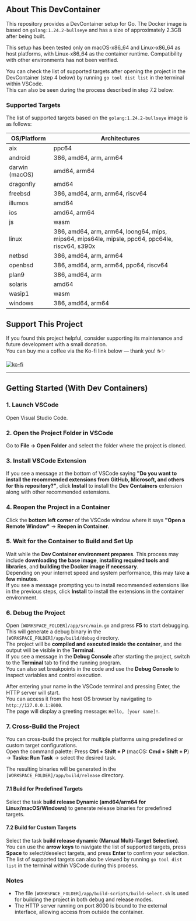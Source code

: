 ## About This DevContainer

This repository provides a DevContainer setup for Go.
The Docker image is based on `golang:1.24.2-bullseye` and has a size of approximately 2.3GB after being built.

This setup has been tested only on macOS-x86_64 and Linux-x86_64 as host platforms, with Linux-x86_64 as the container runtime. Compatibility with other environments has not been verified.

You can check the list of supported targets after opening the project in the DevContainer (step 4 below) by running `go tool dist list` in the terminal within VSCode.  
This can also be seen during the process described in step 7.2 below.

### Supported Targets

The list of supported targets based on the `golang:1.24.2-bullseye` image is as follows:

| OS/Platform      | Architectures                                      |
|-------------------|---------------------------------------------------|
| aix              | ppc64                                             |
| android          | 386, amd64, arm, arm64                            |
| darwin (macOS)   | amd64, arm64                                      |
| dragonfly        | amd64                                             |
| freebsd          | 386, amd64, arm, arm64, riscv64                   |
| illumos          | amd64                                             |
| ios              | amd64, arm64                                      |
| js               | wasm                                              |
| linux            | 386, amd64, arm, arm64, loong64, mips, mips64, mips64le, mipsle, ppc64, ppc64le, riscv64, s390x |
| netbsd           | 386, amd64, arm, arm64                            |
| openbsd          | 386, amd64, arm, arm64, ppc64, riscv64            |
| plan9            | 386, amd64, arm                                   |
| solaris          | amd64                                             |
| wasip1           | wasm                                              |
| windows          | 386, amd64, arm64                                 |


## Support This Project

If you found this project helpful, consider supporting its maintenance and future development with a small donation.  
You can buy me a coffee via the Ko-fi link below — thank you! ☕✨  

[![ko-fi](https://ko-fi.com/img/githubbutton_sm.svg)](https://ko-fi.com/B0B21CR05U)

---

## Getting Started (With Dev Containers)

### 1. Launch VSCode  
Open Visual Studio Code.

### 2. Open the Project Folder in VSCode  
Go to **File → Open Folder** and select the folder where the project is cloned.

### 3. Install VSCode Extension  
If you see a message at the bottom of VSCode saying **"Do you want to install the recommended extensions from GitHub, Microsoft, and others for this repository?"**, click **Install** to install the **Dev Containers** extension along with other recommended extensions.

### 4. Reopen the Project in a Container  
Click the **bottom left corner** of the VSCode window where it says **"Open a Remote Window"** → **Reopen in Container**.  

### 5. Wait for the Container to Build and Set Up  
Wait while the **Dev Container environment prepares**. This process may include **downloading the base image**, **installing required tools and libraries**, and **building the Docker image if necessary**.  
Depending on your internet speed and system performance, this may take **a few minutes**.  
If you see a message prompting you to install recommended extensions like in the previous steps, click **Install** to install the extensions in the container environment.

### 6. Debug the Project  
Open `[WORKSPACE_FOLDER]/app/src/main.go` and press **F5** to start debugging.  
This will generate a debug binary in the `[WORKSPACE_FOLDER]/app/build/debug` directory.  
The project will be **compiled and executed inside the container**, and the output will be visible in the **Terminal**.  
If you see a message in the **Debug Console** after starting the project, switch to the **Terminal** tab to find the running program.  
You can also set breakpoints in the code and use the **Debug Console** to inspect variables and control execution.

After entering your name in the VSCode terminal and pressing Enter, the HTTP server will start.  
You can access it from the host OS browser by navigating to `http://127.0.0.1:8000`.  
The page will display a greeting message: `Hello, [your name]!`.

### 7. Cross-Build the Project  
You can cross-build the project for multiple platforms using predefined or custom target configurations.  
Open the command palette: Press **Ctrl + Shift + P** (macOS: **Cmd + Shift + P**) → **Tasks: Run Task** → select the desired task.

The resulting binaries will be generated in the `[WORKSPACE_FOLDER]/app/build/release` directory.

#### 7.1 Build for Predefined Targets  
Select the task **build release Dynamic (amd64/arm64 for Linux/macOS/Windows)** to generate release binaries for predefined targets.

#### 7.2 Build for Custom Targets  
Select the task **build release dynamic (Manual Multi-Target Selection)**.  
You can use the **arrow keys** to navigate the list of supported targets, press **Space** to select/deselect targets, and press **Enter** to confirm your selection.  
The list of supported targets can also be viewed by running `go tool dist list` in the terminal within VSCode during this process.

### Notes

- The file `[WORKSPACE_FOLDER]/app/build-scripts/build-select.sh` is used for building the project in both debug and release modes.
- The HTTP server running on port 8000 is bound to the external interface, allowing access from outside the container.  
